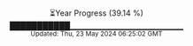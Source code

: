 <p align="center">
⏳Year Progress (39.14 %) <br>
███████████▁▁▁▁▁▁▁▁▁▁▁▁▁▁▁▁▁▁▁ <br>
<sub>Updated: Thu, 23 May 2024 06:25:02 GMT</sub>
</p>

